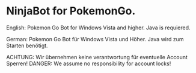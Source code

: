 # NinjaBot for PokemonGo.
English:
Pokemon Go Bot for Windows Vista and higher. Java is requiered.

German:
Pokemon Go Bot für Windows Vista und Höher. Java wird zum Starten benötigt.

ACHTUNG: Wir übernehmen keine verantwortung für eventuelle Account Sperren!
DANGER: We assume no responsibility for account locks!

